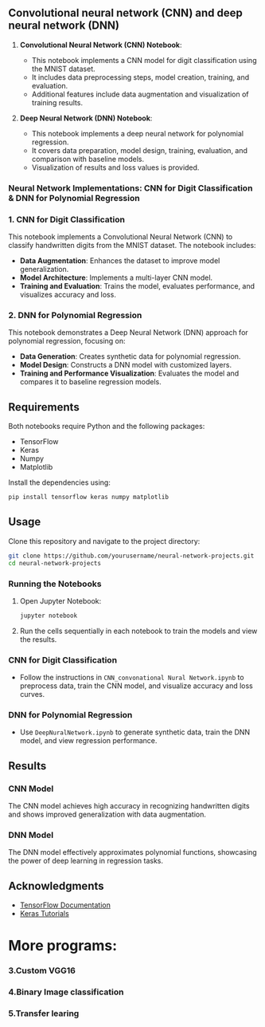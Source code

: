 ﻿ ## Convolutional neural network (CNN) and deep neural network (DNN) 


1. **Convolutional Neural Network (CNN) Notebook**: 
   - This notebook implements a CNN model for digit classification using the MNIST dataset.
   - It includes data preprocessing steps, model creation, training, and evaluation.
   - Additional features include data augmentation and visualization of training results.
  
2. **Deep Neural Network (DNN) Notebook**:
   - This notebook implements a deep neural network for polynomial regression.
   - It covers data preparation, model design, training, evaluation, and comparison with baseline models.
   - Visualization of results and loss values is provided.


### Neural Network Implementations: CNN for Digit Classification & DNN for Polynomial Regression


### 1. CNN for Digit Classification
This notebook implements a Convolutional Neural Network (CNN) to classify handwritten digits from the MNIST dataset. The notebook includes:
- **Data Augmentation**: Enhances the dataset to improve model generalization.
- **Model Architecture**: Implements a multi-layer CNN model.
- **Training and Evaluation**: Trains the model, evaluates performance, and visualizes accuracy and loss.

### 2. DNN for Polynomial Regression
This notebook demonstrates a Deep Neural Network (DNN) approach for polynomial regression, focusing on:
- **Data Generation**: Creates synthetic data for polynomial regression.
- **Model Design**: Constructs a DNN model with customized layers.
- **Training and Performance Visualization**: Evaluates the model and compares it to baseline regression models.

## Requirements

Both notebooks require Python and the following packages:
- TensorFlow
- Keras
- Numpy
- Matplotlib

Install the dependencies using:
```bash
pip install tensorflow keras numpy matplotlib
```

## Usage

Clone this repository and navigate to the project directory:
```bash
git clone https://github.com/yourusername/neural-network-projects.git
cd neural-network-projects
```

### Running the Notebooks
1. Open Jupyter Notebook:
   ```bash
   jupyter notebook
   ```
2. Run the cells sequentially in each notebook to train the models and view the results.

### CNN for Digit Classification
- Follow the instructions in `CNN_convonational Nural Network.ipynb` to preprocess data, train the CNN model, and visualize accuracy and loss curves.

### DNN for Polynomial Regression
- Use `DeepNuralNetwork.ipynb` to generate synthetic data, train the DNN model, and view regression performance.


## Results

### CNN Model
The CNN model achieves high accuracy in recognizing handwritten digits and shows improved generalization with data augmentation.

### DNN Model
The DNN model effectively approximates polynomial functions, showcasing the power of deep learning in regression tasks.



## Acknowledgments
- [TensorFlow Documentation](https://www.tensorflow.org/)
- [Keras Tutorials](https://keras.io/examples/)


# More programs:

### 3.Custom VGG16
### 4.Binary Image classification
### 5.Transfer learing
